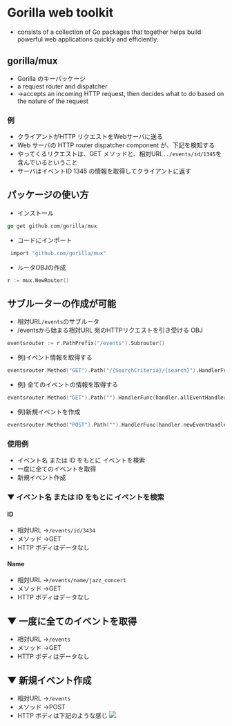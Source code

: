 # Gorilla web toolkit
* consists of a collection of Go packages that together helps build powerful web applications quickly and efficiently.

## gorilla/mux
* Gorilla のキーパッケージ
* a request router and dispatcher
* →accepts an incoming HTTP request, then decides what to do based on the nature of the request



### 例
* クライアントがHTTP リクエストをWebサーバに送る
* Web サーバの HTTP router dispatcher component が、下記を検知する
* やってくるリクエストは、GET メソッドと、相対URL`../events/id/1345`を含んでいるということ
* サーバはイベントID 1345 の情報を取得してクライアントに返す

## パッケージの使い方
* インストール
```go
go get github.com/gorilla/mux
```
* コードにインポート

```go
                              import "github.com/gorilla/mux"
```

* ルータOBJの作成

```go
r := mux.NewRouter()
```

## サブルーターの作成が可能
* 相対URL`/events`のサブルータ
* /eventsから始まる相対URL 宛のHTTPリクエストを引き受ける OBJ

```go
eventsrouter := r.PathPrefix("/events").Subrouter()
```
* 例)イベント情報を取得する
```go
eventsrouter.Method("GET").Path("/{SearchCriteria}/{search}").HandlerFunc(handler.findEventHandler)
```
* 例) 全てのイベントの情報を取得する
```go
eventsrouter.Method("GET").Path("").HandlerFunc(handler.allEventHandler)
```
* 例)新規イベントを作成
```go
eventsrouter.Method("POST").Path("").HandlerFunc(handler.newEventHandler)
```

### 使用例
* イベント名 または ID をもとに イベントを検索
* 一度に全てのイベントを取得
* 新規イベント作成

### ▼ イベント名 または ID をもとに イベントを検索
#### ID
* 相対URL →`/events/id/3434`
* メソッド →GET
* HTTP ボディはデータなし
#### Name
* 相対URL →`/events/name/jazz_concert`
* メソッド →GET
* HTTP ボディはデータなし

## ▼ 一度に全てのイベントを取得
* 相対URL →`/events`
* メソッド →GET
* HTTP ボディはデータなし

## ▼ 新規イベント作成
* 相対URL →`/events`
* メソッド →POST
* HTTP ボディは下記のような感じ
![](/Users/yasuakishibata/Google_Drive/Referenced_by_markdown/sdfjasdfj.png)
